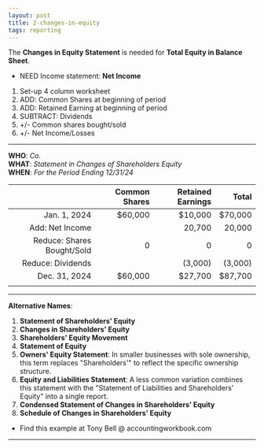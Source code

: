 ```yaml
---
layout: post
title: 2-changes-in-equity
tags: reporting
---
```


The **Changes in Equity Statement** is needed for **Total Equity in Balance Sheet**.

- NEED Income statement: **Net Income**  
  
1. Set-up 4 column worksheet  
2. ADD: Common Shares at beginning of period  
3. ADD: Retained Earning at beginning of period  
4. SUBTRACT: Dividends  
5. +/- Common shares bought/sold  
6. +/- Net Income/Losses  

---

**WHO**: *Co.*  
**WHAT**: *Statement in Changes of Shareholders Equity*  
**WHEN**: *For the Period Ending 12/31/24*  

|              | Common Shares | Retained Earnings |   Total |
|-------------:|--------------:|------------------:|--------:|
| Jan. 1, 2024 |       $60,000 |           $10,000 | $70,000 |
| Add: Net Income |            |            20,700 |  20,000 |
| Reduce: Shares Bought/Sold   | 0 |             0 |       0 |
| Reduce: Dividends |          |           (3,000) |  (3,000)|
| Dec. 31, 2024 |       $60,000 |           $27,700 |  $87,700|
|               |               |                   |         |

---

**Alternative Names**:

1. **Statement of Shareholders' Equity**   
2. **Changes in Shareholders' Equity**   
3. **Shareholders' Equity Movement**  
4. **Statement of Equity**   
5. **Owners' Equity Statement**: In smaller businesses with sole ownership, this term replaces "Shareholders'" to reflect the specific ownership structure.   
6. **Equity and Liabilities Statement**: A less common variation combines this statement with the "Statement of Liabilities and Shareholders' Equity" into a single report.   
7. **Condensed Statement of Changes in Shareholders' Equity**   
8. **Schedule of Changes in Shareholders' Equity**   
   
- Find this example at Tony Bell @ accountingworkbook.com

---
